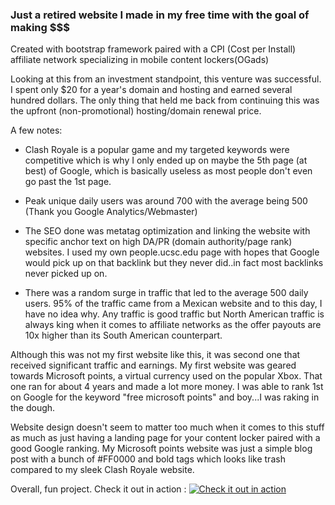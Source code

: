 ### Just a retired website I made in my free time with the goal of making $$$

Created with bootstrap framework paired with a CPI (Cost per Install) affiliate network specializing in mobile content lockers(OGads)

Looking at this from an investment standpoint, this venture was successful. I spent only $20 for a year's domain and hosting and earned several hundred dollars. The only thing that held me back from continuing this was the upfront (non-promotional) hosting/domain renewal price.

A few notes:

* Clash Royale is a popular game and my targeted keywords were competitive which is why I only ended up on maybe the 5th page (at best) of Google, which is basically useless as most people don't even go past the 1st page.

* Peak unique daily users was around 700 with the average being 500 (Thank you Google Analytics/Webmaster)

* The SEO done was metatag optimization and linking the website with specific anchor text on high DA/PR (domain authority/page rank) websites. I used my own people.ucsc.edu page with hopes that Google would pick up on that backlink but they never did..in fact most backlinks never picked up on.

* There was a random surge in traffic that led to the average 500 daily users. 95% of the traffic came from a Mexican website and to this day, I have no idea why. Any traffic is good traffic but North American traffic is always king when it comes to affiliate networks as the offer payouts are 10x higher than its South American counterpart.

Although this was not my first website like this, it was second one that received significant traffic and earnings. My first website was geared towards Microsoft points, a virtual currency used on the popular Xbox. That one ran for about 4 years and made a lot more money. I was able to rank 1st on Google for the keyword "free microsoft points" and boy...I was raking in the dough.

Website design doesn't seem to matter too much when it comes to this stuff as much as just having a landing page for your content locker paired with a good Google ranking. My Microsoft points website was just a simple blog post with a bunch of #FF0000 and bold tags which looks like trash compared to my sleek Clash Royale website.

Overall, fun project. Check it out in action : 
[![Check it out in action](http://img.youtube.com/vi/iI7xfobwT3A/0.jpg)](http://www.youtube.com/watch?v=iI7xfobwT3A "Clash Royale Gem Hacker")
